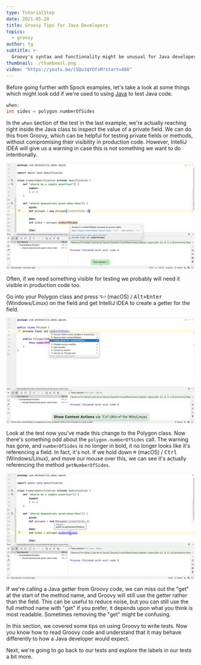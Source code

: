 ```yaml
---
type: TutorialStep
date: 2021-05-20
title: Groovy Tips for Java Developers
topics:
  - groovy
author: tg
subtitle: >-
  Groovy's syntax and functionality might be unusual for Java developers to begin with, but it can be very helpful for testing.
thumbnail: ./thumbnail.png
video: "https://youtu.be/i5Qu3qYOfsM?start=486"
---
```


Before going further with Spock examples, let's take a look at some things which might look odd if we're used to using [Java](/tags/java/) to test Java code.

```groovy
when:
int sides = polygon.numberOfSides
```

In the `when` section of the test in the last example, we're actually reaching right inside the Java class to inspect the value of a private field. We can do this from Groovy, which can be helpful for testing private fields or methods, without compromising their visibility in production code. However, IntelliJ IDEA will give us a warning in case this is not something we want to do intentionally.

![Warning](./11.png)

Often, if we need something visible for testing we probably will need it visible in production code too.

Go into your Polygon class and press <kbd>⌥⏎</kbd> (macOS) / <kbd>Alt+Enter</kbd> (Windows/Linux) on the field and get IntelliJ IDEA to create a getter for the field.

![Create Getter](./12.png)

Look at the test now you've made this change to the Polygon class. Now there's something odd about the `polygon.numberOfSides` call. The warning has gone, and `numberOfSides` is no longer in bold, it no longer looks like it's referencing a field. In fact, it's not. If we hold down <kbd>⌘</kbd> (macOS) / <kbd>Ctrl</kbd> (Windows/Linux), and move our mouse over this, we can see it's actually referencing the method `getNumberOfSides`.

![Mouseover Method](./13.png)

If we're calling a Java getter from Groovy code, we can miss out the "get" at the start of the method name, and Groovy will still use the getter rather than the field. This can be useful to reduce noise, but you can still use the full method name with "get" if you prefer, it depends upon what you think is most readable. Sometimes removing the "get" might be confusing.

In this section, we covered some tips on using Groovy to write tests. Now you know how to read Groovy code and understand that it may behave differently to how a Java developer would expect.

Next, we're going to go back to our tests and explore the labels in our tests a bit more.
